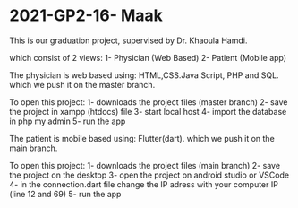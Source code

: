 # 2021-GP2-16- Maak
This is our graduation project, supervised by Dr. Khaoula Hamdi. 

which consist of 2 views: 
   1- Physician (Web Based)
   2- Patient (Mobile app)
   
   
The physician is web based using: HTML,CSS.Java Script, PHP and SQL. which we push it on the master branch. 

To open this project:
    1- downloads the project files (master branch)
    2- save the project in xampp (htdocs) file 
    3- start local host
    4- import the database in php my admin
    5- run the app



The patient is mobile based using: Flutter(dart). which we push it on the main branch. 

To open this project:
    1- downloads the project files (main branch)
    2- save the project on the desktop 
    3- open the project on android studio or VSCode
    4- in the connection.dart file change the IP adress with your computer IP (line 12 and 69)
    5- run the app
